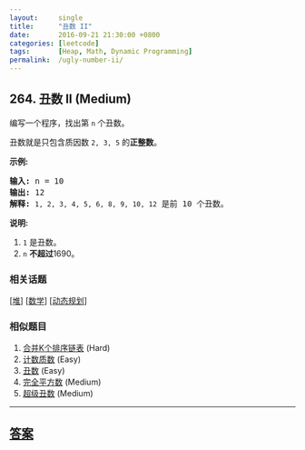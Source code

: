 ```yaml
---
layout:     single
title:      "丑数 II"
date:       2016-09-21 21:30:00 +0800
categories: [leetcode]
tags:       [Heap, Math, Dynamic Programming]
permalink:  /ugly-number-ii/
---
```


## 264. 丑数 II (Medium)

<p>编写一个程序，找出第 <code>n</code> 个丑数。</p>

<p>丑数就是只包含质因数&nbsp;<code>2, 3, 5</code> 的<strong>正整数</strong>。</p>

<p><strong>示例:</strong></p>

<pre><strong>输入:</strong> n = 10
<strong>输出:</strong> 12
<strong>解释: </strong><code>1, 2, 3, 4, 5, 6, 8, 9, 10, 12</code> 是前 10 个丑数。</pre>

<p><strong>说明:&nbsp;</strong>&nbsp;</p>

<ol>
	<li><code>1</code>&nbsp;是丑数。</li>
	<li><code>n</code>&nbsp;<strong>不超过</strong>1690。</li>
</ol>

### 相关话题
  [[堆](https://github.com/openset/leetcode/tree/master/tag/heap/README.md)]
  [[数学](https://github.com/openset/leetcode/tree/master/tag/math/README.md)]
  [[动态规划](https://github.com/openset/leetcode/tree/master/tag/dynamic-programming/README.md)]

### 相似题目
  1. [合并K个排序链表](/merge-k-sorted-lists) (Hard)
  1. [计数质数](/count-primes) (Easy)
  1. [丑数](/ugly-number) (Easy)
  1. [完全平方数](/perfect-squares) (Medium)
  1. [超级丑数](/super-ugly-number) (Medium)

---

## [答案](https://github.com/openset/leetcode/tree/master/problems/ugly-number-ii)
